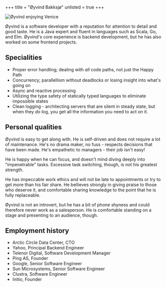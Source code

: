 +++
title = "Øyvind Bakksjø"
unlisted = true
+++

![Øyvind enjoying Venice](/static/images/bakksjo.jpg)

Øyvind is a software developer with a reputation for attention to detail and good taste. He is a Java expert and fluent in languages such as Scala, Go, and Elm. Øyvind's core experience is backend development, but he has also worked on some frontend projects.

## Specialities

- Proper error handling; dealing with *all* code paths, not just the Happy Path
- Concurrency; parallellism without deadlocks or losing insight into what's going on
- Async and reactive processing
- Utilizing the type safety of statically typed languages to eliminate impossible states
- Clean logging - architecting servers that are silent in steady state, but when they *do* log, you get all the information you need to act on it.

## Personal qualities

Øyvind is easy to get along with. He is self-driven and does not require a lot of maintenance. He's no drama maker, no fuss - respects decisions that have been made. He's empathetic to managers - their job isn't easy!

He is happy when he can focus, and doesn't mind diving deeply into "impenetrable" tasks. Excessive task switching, though, is not his greatest strength.

He has impeccable work ethics and will not be late to appointments or try to get more than his fair share. He bellieves strongly in giving praise to those who deserve it, and comfortable sharing knowledge to the point that he is fully replaceable.

Øyvind is not an introvert, but he has a bit of phone shyness and could therefore never work as a salesperson. He is comfortable standing on a stage and presenting to an audience, though.

## Employment history
- Arctic Circle Data Center, CTO
- Yahoo, Principal Backend Engineer
- Telenor Digital, Software Development Manager
- Ping AS, Founder
- Google, Senior Software Engineer
- Sun Microsystems, Senior Software Engineer
- Clustra, Software Engineer
- Initio, Founder
